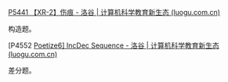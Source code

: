 [P5441 【XR-2】伤痕 - 洛谷 | 计算机科学教育新生态 (luogu.com.cn)](https://www.luogu.com.cn/problem/P5441)

构造题。

[P4552 [Poetize6\] IncDec Sequence - 洛谷 | 计算机科学教育新生态 (luogu.com.cn)](https://www.luogu.com.cn/problem/P4552)

差分题。